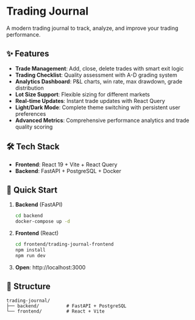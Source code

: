 # Trading Journal

A modern trading journal to track, analyze, and improve your trading performance.

## ✨ Features

- **Trade Management**: Add, close, delete trades with smart exit logic
- **Trading Checklist**: Quality assessment with A-D grading system
- **Analytics Dashboard**: P&L charts, win rate, max drawdown, grade distribution
- **Lot Size Support**: Flexible sizing for different markets
- **Real-time Updates**: Instant trade updates with React Query
- **Light/Dark Mode**: Complete theme switching with persistent user preferences
- **Advanced Metrics**: Comprehensive performance analytics and trade quality scoring

## 🛠️ Tech Stack

- **Frontend**: React 19 + Vite + React Query
- **Backend**: FastAPI + PostgreSQL + Docker

## 🚀 Quick Start

1. **Backend** (FastAPI)
   ```bash
   cd backend
   docker-compose up -d
   ```

2. **Frontend** (React)
   ```bash
   cd frontend/trading-journal-frontend
   npm install
   npm run dev
   ```

3. **Open**: http://localhost:3000

## 📁 Structure

```
trading-journal/
├── backend/          # FastAPI + PostgreSQL
└── frontend/         # React + Vite
```
